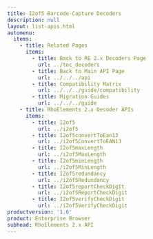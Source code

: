 ```yaml
---
title: I2of5 Barcode-Capture Decoders
description: null
layout: list-apis.html
automenu:
  items:
    - title: Related Pages
      items:
        - title: Back to RE 2.x Decoders Page
          url: ../toc_decoders
        - title: Back to Main API Page
          url: ../../../api
        - title: Compatibility Matrix
          url: ../../../guide/compatibility
        - title: Migration Guides
          url: ../../../guide
    - title: RhoElements 2.x Decoder APIs
      items:
        - title: I2of5
          url: ../i2of5
        - title: I2of5convertToEan13
          url: ../i2of5ConvertToEAN13
        - title: I2of5maxLength
          url: ../i2of5MaxLength
        - title: I2of5minLength
          url: ../i2of5MinLength
        - title: I2of5redundancy
          url: ../i2of5Redundancy
        - title: I2of5reportCheckDigit
          url: ../i2of5ReportCheckDigit
        - title: I2of5verifyCheckDigit
          url: ../i2of5VerifyCheckDigit
productversion: '1.6'
product: Enterprise Browser
subhead: RhoElements 2.x API
---
```




